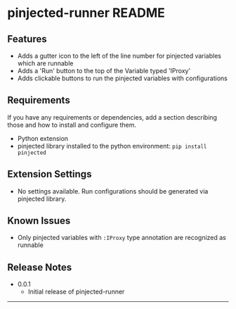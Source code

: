 # pinjected-runner README


## Features

- Adds a gutter icon to the left of the line number for pinjected variables which are runnable
- Adds a 'Run' button to the top of the Variable typed 'IProxy'
- Adds clickable buttons to run the pinjected variables with configurations

## Requirements

If you have any requirements or dependencies, add a section describing those and how to install and configure them.

- Python extension
- pinjected library installed to the python environment: `pip install pinjected`

## Extension Settings

- No settings available. Run configurations should be generated via pinjected library.

## Known Issues

- Only pinjected variables with `:IProxy` type annotation are recognized as runnable

## Release Notes

- 0.0.1
  - Initial release of pinjected-runner

--- 
